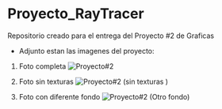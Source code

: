 # Proyecto_RayTracer
 Repositorio creado para el entrega del Proyecto #2 de Graficas

- Adjunto estan las imagenes del proyecto:

1. Foto completa 
![Proyecto#2](https://user-images.githubusercontent.com/53914116/136893524-3900bfaa-b801-412b-849c-dc84affe87b8.png)

2. Foto sin texturas 
![Proyecto#2 (sin texturas )](https://user-images.githubusercontent.com/53914116/136893684-0403ce10-95aa-438d-8e8a-7efabcc736ed.png)

3. Foto con diferente fondo 
![Proyecto#2 (Otro fondo)](https://user-images.githubusercontent.com/53914116/136896279-0a1fb89c-ffef-4d79-bc34-20bd4fcc02e5.png)
